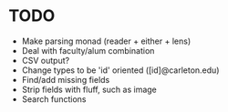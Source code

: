 TODO
====

*   Make parsing monad (reader + either + lens)
*   Deal with faculty/alum combination
*   CSV output?
*   Change types to be 'id' oriented ([id]@carleton.edu)
*   Find/add missing fields
*   Strip fields with fluff, such as image
*   Search functions

